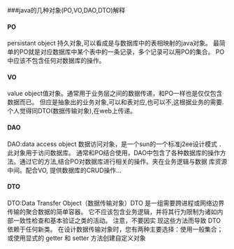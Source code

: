 ###java的几种对象(PO,VO,DAO,DTO)解释
#### PO
persistant object 持久对象,可以看成是与数据库中的表相映射的java对象。
最简单的PO就是对应数据库中某个表中的一条记录，多个记录可以用PO的集合。
PO中应该不包含任何对数据库的操作。

#### VO
value object值对象。通常用于业务层之间的数据传递，和PO一样也是仅仅包含数据而已。
但应是抽象出的业务对象,可以和表对应,也可以不,这根据业务的需要.个人觉得同DTO(数据传输对象),在web上传递。

#### DAO
DAO:data access object 数据访问对象，是一个sun的一个标准j2ee设计模式 ．此对象用于访问数据库。
通常和PO结合使用，DAO中包含了各种数据库的操作方法。通过它的方法,结合PO对数据库进行相关的操作。夹在业务逻辑与数据 库资源中间。配合VO,
提供数据库的CRUD操作...
#### DTO
DTO:Data Transfer Object（数据传输对象）DTO 是一组需要跨进程或网络边界传输的聚合数据的简单容器。
它不应该包含业务逻辑，并将其行为限制为诸如内部一致性检查和基本验证之类的活动。
注意，不要因实 现这些方法而导致 DTO 依赖于任何新类。
在设计数据传输对象时，您有两种主要选择：使用一般集合；或使用显式的 getter 和 setter 方法创建自定义对象
